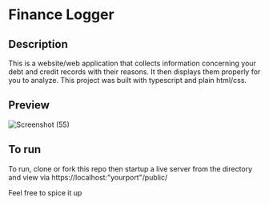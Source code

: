 # Finance Logger

## Description

This is a website/web application that collects information concerning your debt and credit records with their reasons. It then displays them properly for you to analyze. This project was built with typescript and plain html/css.

## Preview

![Screenshot (55)](https://user-images.githubusercontent.com/97368395/168925237-01fad1de-44aa-4b43-ab6b-1a77c688a340.png)


## To run 
To run, clone or fork this repo then startup a live server from the directory and view via 
https://localhost:"yourport"/public/

Feel free to spice it up
